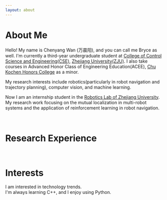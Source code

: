 ```yaml
---
layout: about 
---
```


# About Me
Hello! My name is Chenyang Wan (万晨阳), and you can call me Bryce as well. I'm currently a third-year undergraduate student at [College of Control Science and Engineering(CSE)](http://www.cse.zju.edu.cn/cseenglish/main.htm), [Zhejiang University(ZJU)](https://www.zju.edu.cn/english/). I also take courses in Advanced Honor Class of Engineering Education(ACEE), [Chu Kochen Honors College](http://ckc.zju.edu.cn/ckcen/_t1906/main.psp) as a minor. 

My research interests include robotics(particularly in robot navigation and trajectory planning), computer vision, and machine learning.

Now I am an internship student in the [Robotics Lab of Zhejiang University](https://github.com/ZJU-Robotics-Lab). My research work focusing on the mutual localization in multi-robot systems and the application of reinforcement learning in robot navigation.

<br/>

# Research Experience



<br/>

# Interests
I am interested in technology trends.  
I'm always learning C++, and I enjoy using Python.  

